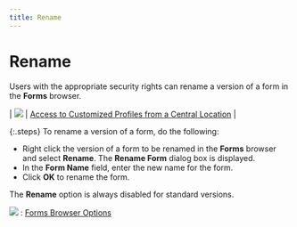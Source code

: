 ```yaml
---
title: Rename
---
```


# Rename


Users with the appropriate security rights can rename a version of a  form in the **Forms** browser.


| ![]({{site.fd_baseurl}}/img/lens.gif) | [Access  to Customized Profiles from a Central Location]({{site.fd_baseurl}}/misc/access_to_customized_profiles_from_a_central_location.html) |



{:.steps}
To rename a version of a form, do the following:

- Right click the version of a form to be renamed  in the **Forms** browser and select  **Rename**. The **Rename 
 Form** dialog box is displayed.
- In the **Form Name**  field, enter the new name for the form.
- Click **OK**  to rename the form.



The **Rename** option is always  disabled for standard versions.


![]({{site.fd_baseurl}}/img/see_also.gif)
: [Forms Browser  Options]({{site.fd_baseurl}}/forms-browser/forms_browser_options.html)
